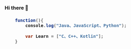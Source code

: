 ### Hi there 👋

<h3>

```java
    function(){
        console.log("Java、JavaScript、Python");
        
        var Learn = ["C、C++、Kotlin"];
    }

```
<h3>

